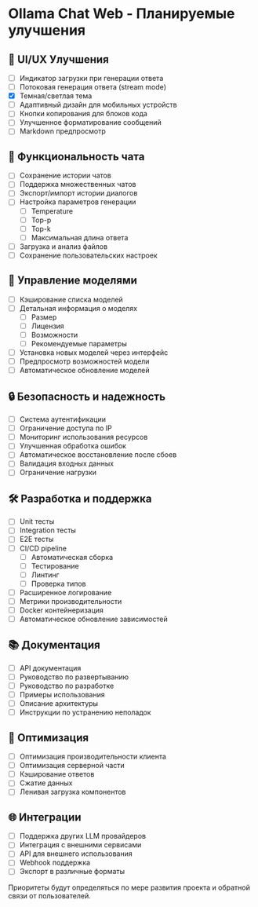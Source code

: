 # Ollama Chat Web - Планируемые улучшения

## 🎨 UI/UX Улучшения
- [ ] Индикатор загрузки при генерации ответа
- [ ] Потоковая генерация ответа (stream mode)
- [x] Темная/светлая тема
- [ ] Адаптивный дизайн для мобильных устройств
- [ ] Кнопки копирования для блоков кода
- [ ] Улучшенное форматирование сообщений
- [ ] Markdown предпросмотр

## 💬 Функциональность чата
- [ ] Сохранение истории чатов
- [ ] Поддержка множественных чатов
- [ ] Экспорт/импорт истории диалогов
- [ ] Настройка параметров генерации
  - [ ] Temperature
  - [ ] Top-p
  - [ ] Top-k
  - [ ] Максимальная длина ответа
- [ ] Загрузка и анализ файлов
- [ ] Сохранение пользовательских настроек

## 🤖 Управление моделями
- [ ] Кэширование списка моделей
- [ ] Детальная информация о моделях
  - [ ] Размер
  - [ ] Лицензия
  - [ ] Возможности
  - [ ] Рекомендуемые параметры
- [ ] Установка новых моделей через интерфейс
- [ ] Предпросмотр возможностей модели
- [ ] Автоматическое обновление моделей

## 🔒 Безопасность и надежность
- [ ] Система аутентификации
- [ ] Ограничение доступа по IP
- [ ] Мониторинг использования ресурсов
- [ ] Улучшенная обработка ошибок
- [ ] Автоматическое восстановление после сбоев
- [ ] Валидация входных данных
- [ ] Ограничение нагрузки

## 🛠 Разработка и поддержка
- [ ] Unit тесты
- [ ] Integration тесты
- [ ] E2E тесты
- [ ] CI/CD pipeline
  - [ ] Автоматическая сборка
  - [ ] Тестирование
  - [ ] Линтинг
  - [ ] Проверка типов
- [ ] Расширенное логирование
- [ ] Метрики производительности
- [ ] Docker контейнеризация
- [ ] Автоматическое обновление зависимостей

## 📚 Документация
- [ ] API документация
- [ ] Руководство по развертыванию
- [ ] Руководство по разработке
- [ ] Примеры использования
- [ ] Описание архитектуры
- [ ] Инструкции по устранению неполадок

## 🔄 Оптимизация
- [ ] Оптимизация производительности клиента
- [ ] Оптимизация серверной части
- [ ] Кэширование ответов
- [ ] Сжатие данных
- [ ] Ленивая загрузка компонентов

## 🌐 Интеграции
- [ ] Поддержка других LLM провайдеров
- [ ] Интеграция с внешними сервисами
- [ ] API для внешнего использования
- [ ] Webhook поддержка
- [ ] Экспорт в различные форматы

Приоритеты будут определяться по мере развития проекта и обратной связи от пользователей.
